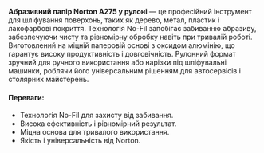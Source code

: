**Абразивний папір Norton A275 у рулоні** — це професійний інструмент для шліфування поверхонь, таких як дерево, метал, пластик і лакофарбові покриття. Технологія No-Fil запобігає забиванню абразиву, забезпечуючи чисту та рівномірну обробку навіть при тривалій роботі. Виготовлений на міцній паперовій основі з оксидом алюмінію, що гарантує високу продуктивність і довговічність. Рулонний формат зручний для ручного використання або нарізки під шліфувальні машинки, роблячи його універсальним рішенням для автосервісів і столярних майстерень.

#### Переваги:

- Технологія No-Fil для захисту від забивання.
- Висока ефективність і рівномірний результат.
- Міцна основа для тривалого використання.
- Якість і універсальність від Norton.
